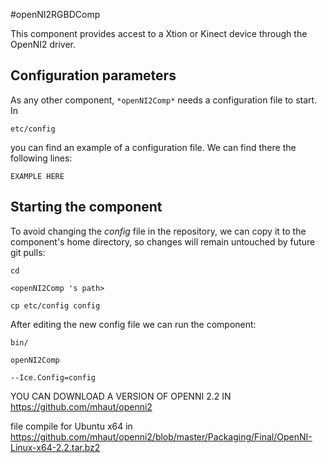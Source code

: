 #openNI2RGBDComp

This component provides accest to a Xtion or Kinect device through the OpenNI2 driver.


## Configuration parameters
As any other component,
``` *openNI2Comp* ```
needs a configuration file to start. In

    etc/config

you can find an example of a configuration file. We can find there the following lines:

    EXAMPLE HERE

    
## Starting the component
To avoid changing the *config* file in the repository, we can copy it to the component's home directory, so changes will remain untouched by future git pulls:

    cd

``` <openNI2Comp 's path> ```

    cp etc/config config
    
After editing the new config file we can run the component:

    bin/

```openNI2Comp ```

    --Ice.Config=config



YOU CAN DOWNLOAD A VERSION OF OPENNI 2.2 IN https://github.com/mhaut/openni2

file compile for Ubuntu x64 in https://github.com/mhaut/openni2/blob/master/Packaging/Final/OpenNI-Linux-x64-2.2.tar.bz2
